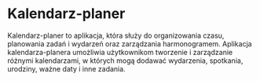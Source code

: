 # Kalendarz-planer
Kalendarz-planer to aplikacja, która służy do organizowania czasu, planowania zadań i wydarzeń oraz zarządzania harmonogramem.  Aplikacja kalendarza-planera umożliwia użytkownikom tworzenie i zarządzanie różnymi kalendarzami, w których mogą dodawać wydarzenia, spotkania, urodziny, ważne daty i inne zadania.
